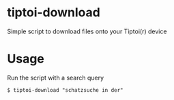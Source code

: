 # tiptoi-download

Simple script to download files onto your Tiptoi(r) device

# Usage

Run the script with a search query

```
$ tiptoi-download "schatzsuche in der"
```


